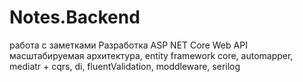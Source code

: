 # Notes.Backend
работа с заметками
Разработка ASP NET Core Web API масштабируемая архитектура, entity framework core, automapper, mediatr + cqrs, di, fluentValidation, moddleware, serilog
